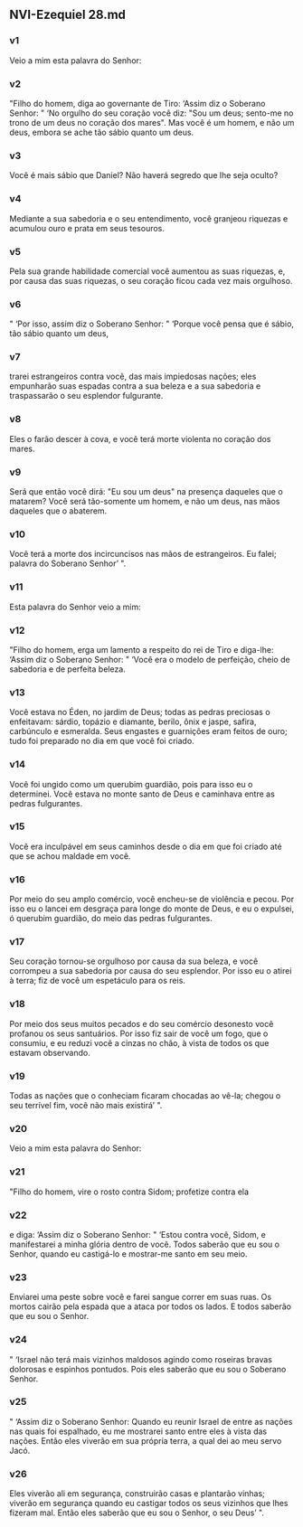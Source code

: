 ## NVI-Ezequiel 28.md
### v1
 Veio a mim esta palavra do Senhor:
### v2
 "Filho do homem, diga ao governante de Tiro: ‘Assim diz o Soberano Senhor: " ‘No orgulho do seu coração você diz: "Sou um deus; sento-me no trono de um deus no coração dos mares". Mas você é um homem, e não um deus, embora se ache tão sábio quanto um deus.
### v3
 Você é mais sábio que Daniel? Não haverá segredo que lhe seja oculto?
### v4
 Mediante a sua sabedoria e o seu entendimento, você granjeou riquezas e acumulou ouro e prata em seus tesouros.
### v5
 Pela sua grande habilidade comercial você aumentou as suas riquezas, e, por causa das suas riquezas, o seu coração ficou cada vez mais orgulhoso.
### v6
 " ‘Por isso, assim diz o Soberano Senhor: " ‘Porque você pensa que é sábio, tão sábio quanto um deus,
### v7
 trarei estrangeiros contra você, das mais impiedosas nações; eles empunharão suas espadas contra a sua beleza e a sua sabedoria e traspassarão o seu esplendor fulgurante.
### v8
 Eles o farão descer à cova, e você terá morte violenta no coração dos mares.
### v9
 Será que então você dirá: "Eu sou um deus" na presença daqueles que o matarem? Você será tão-somente um homem, e não um deus, nas mãos daqueles que o abaterem.
### v10
 Você terá a morte dos incircuncisos nas mãos de estrangeiros. Eu falei; palavra do Soberano Senhor’ ".
### v11
 Esta palavra do Senhor veio a mim:
### v12
 "Filho do homem, erga um lamento a respeito do rei de Tiro e diga-lhe: ‘Assim diz o Soberano Senhor: " ‘Você era o modelo de perfeição, cheio de sabedoria e de perfeita beleza.
### v13
 Você estava no Éden, no jardim de Deus; todas as pedras preciosas o enfeitavam: sárdio, topázio e diamante, berilo, ônix e jaspe, safira, carbúnculo e esmeralda. Seus engastes e guarnições eram feitos de ouro; tudo foi preparado no dia em que você foi criado.
### v14
 Você foi ungido como um querubim guardião, pois para isso eu o determinei. Você estava no monte santo de Deus e caminhava entre as pedras fulgurantes.
### v15
 Você era inculpável em seus caminhos desde o dia em que foi criado até que se achou maldade em você.
### v16
 Por meio do seu amplo comércio, você encheu-se de violência e pecou. Por isso eu o lancei em desgraça para longe do monte de Deus, e eu o expulsei, ó querubim guardião, do meio das pedras fulgurantes.
### v17
 Seu coração tornou-se orgulhoso por causa da sua beleza, e você corrompeu a sua sabedoria por causa do seu esplendor. Por isso eu o atirei à terra; fiz de você um espetáculo para os reis.
### v18
 Por meio dos seus muitos pecados e do seu comércio desonesto você profanou os seus santuários. Por isso fiz sair de você um fogo, que o consumiu, e eu reduzi você a cinzas no chão, à vista de todos os que estavam observando.
### v19
 Todas as nações que o conheciam ficaram chocadas ao vê-la; chegou o seu terrível fim, você não mais existirá’ ".
### v20
 Veio a mim esta palavra do Senhor:
### v21
 "Filho do homem, vire o rosto contra Sidom; profetize contra ela
### v22
 e diga: ‘Assim diz o Soberano Senhor: " ‘Estou contra você, Sidom, e manifestarei a minha glória dentro de você. Todos saberão que eu sou o Senhor, quando eu castigá-lo e mostrar-me santo em seu meio.
### v23
 Enviarei uma peste sobre você e farei sangue correr em suas ruas. Os mortos cairão pela espada que a ataca por todos os lados. E todos saberão que eu sou o Senhor.
### v24
 " ‘Israel não terá mais vizinhos maldosos agindo como roseiras bravas dolorosas e espinhos pontudos. Pois eles saberão que eu sou o Soberano Senhor.
### v25
 " ‘Assim diz o Soberano Senhor: Quando eu reunir Israel de entre as nações nas quais foi espalhado, eu me mostrarei santo entre eles à vista das nações. Então eles viverão em sua própria terra, a qual dei ao meu servo Jacó.
### v26
 Eles viverão ali em segurança, construirão casas e plantarão vinhas; viverão em segurança quando eu castigar todos os seus vizinhos que lhes fizeram mal. Então eles saberão que eu sou o Senhor, o seu Deus’ ".
